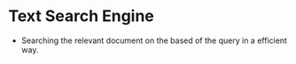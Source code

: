 # Text Search Engine

* Searching the relevant document on the based of the query in a efficient way.

